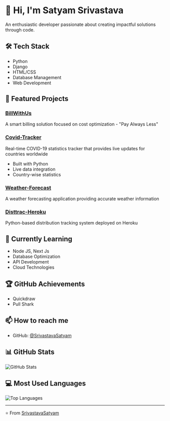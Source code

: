# 👋 Hi, I'm Satyam Srivastava

An enthusiastic developer passionate about creating impactful solutions through code.

## 🛠️ Tech Stack

- Python
- Django
- HTML/CSS
- Database Management
- Web Development

## 🔭 Featured Projects

### [BillWithUs](https://github.com/SrivastavaSatyam/BillWithUs)
A smart billing solution focused on cost optimization - "Pay Always Less"

### [Covid-Tracker](https://github.com/SrivastavaSatyam/Covid-Tracker)
Real-time COVID-19 statistics tracker that provides live updates for countries worldwide
- Built with Python
- Live data integration
- Country-wise statistics

### [Weather-Forecast](https://github.com/SrivastavaSatyam/Weather-Forcast)
A weather forecasting application providing accurate weather information

### [Disttrac-Heroku](https://github.com/SrivastavaSatyam/Disttrac-Heroku)
Python-based distribution tracking system deployed on Heroku

## 🌱 Currently Learning

- Node JS, Next Js
- Database Optimization
- API Development
- Cloud Technologies

## 🏆 GitHub Achievements
- Quickdraw
- Pull Shark

## 📫 How to reach me

- GitHub: [@SrivastavaSatyam](https://github.com/SrivastavaSatyam)

## 📊 GitHub Stats

![GitHub Stats](https://github-readme-stats.vercel.app/api?username=SrivastavaSatyam&show_icons=true&theme=radical)

## 💻 Most Used Languages

![Top Languages](https://github-readme-stats.vercel.app/api/top-langs/?username=SrivastavaSatyam&layout=compact&theme=radical)

---

⭐️ From [SrivastavaSatyam](https://github.com/SrivastavaSatyam) 

